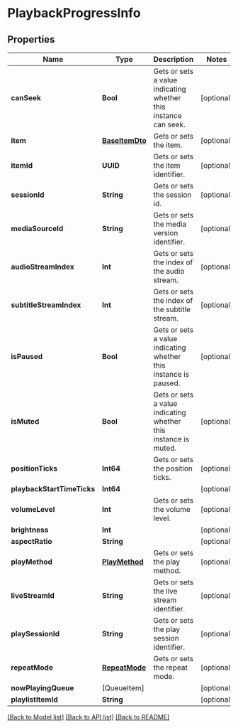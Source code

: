 # PlaybackProgressInfo

## Properties
Name | Type | Description | Notes
------------ | ------------- | ------------- | -------------
**canSeek** | **Bool** | Gets or sets a value indicating whether this instance can seek. | [optional] 
**item** | [**BaseItemDto**](BaseItemDto.md) | Gets or sets the item. | [optional] 
**itemId** | **UUID** | Gets or sets the item identifier. | [optional] 
**sessionId** | **String** | Gets or sets the session id. | [optional] 
**mediaSourceId** | **String** | Gets or sets the media version identifier. | [optional] 
**audioStreamIndex** | **Int** | Gets or sets the index of the audio stream. | [optional] 
**subtitleStreamIndex** | **Int** | Gets or sets the index of the subtitle stream. | [optional] 
**isPaused** | **Bool** | Gets or sets a value indicating whether this instance is paused. | [optional] 
**isMuted** | **Bool** | Gets or sets a value indicating whether this instance is muted. | [optional] 
**positionTicks** | **Int64** | Gets or sets the position ticks. | [optional] 
**playbackStartTimeTicks** | **Int64** |  | [optional] 
**volumeLevel** | **Int** | Gets or sets the volume level. | [optional] 
**brightness** | **Int** |  | [optional] 
**aspectRatio** | **String** |  | [optional] 
**playMethod** | [**PlayMethod**](PlayMethod.md) | Gets or sets the play method. | [optional] 
**liveStreamId** | **String** | Gets or sets the live stream identifier. | [optional] 
**playSessionId** | **String** | Gets or sets the play session identifier. | [optional] 
**repeatMode** | [**RepeatMode**](RepeatMode.md) | Gets or sets the repeat mode. | [optional] 
**nowPlayingQueue** | [QueueItem] |  | [optional] 
**playlistItemId** | **String** |  | [optional] 

[[Back to Model list]](../README.md#documentation-for-models) [[Back to API list]](../README.md#documentation-for-api-endpoints) [[Back to README]](../README.md)


